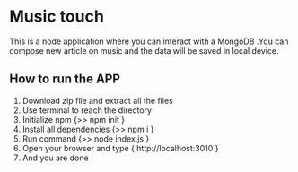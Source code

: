 
# Music touch

This is a node application where you can interact with a MongoDB .You can compose new article on music and the data will be saved in local device.



## How to run the APP

<ol>
  <li>Download zip file and extract all the files</li>
  <li>Use terminal to reach the directory </li>
  <li>Initialize npm {>> npm init }</li>
  <li>Install all dependencies {>> npm i }</li>
  <li>Run command {>> node index.js }</li>
  <li>Open your browser and type { http://localhost:3010 }</li>
  <li>And you are done</li>
</ol>
